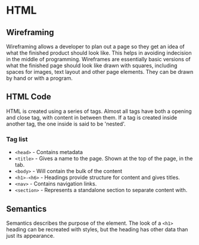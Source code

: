 # HTML

## Wireframing

Wireframing allows a developer to plan out a page so they get an idea of what the finished product should look like. This helps in avoiding indecision in the middle of programming.
Wireframes are essentially basic versions of what the finished page should look like drawn with squares, including spaces for images, text layout and other page elements. They can be drawn by hand or with a program.

## HTML Code

HTML is created using a series of tags. Almost all tags have both a opening and close tag, with content in between them. If a tag is created inside another tag, the one inside is said to be 'nested'.

### Tag list

 - `<head>` - Contains metadata
 - `<title>` - Gives a name to the page. Shown at the top of the page, in the tab.
 - `<body>` - Will contain the bulk of the content
 - `<h1>-<h6>` - Headings provide structure for content and gives titles.
 - `<nav>` - Contains navigation links.
 - `<section>` - Represents a standalone section to separate content with.

## Semantics

Semantics describes the purpose of the element. 
The look of a `<h1>` heading can be recreated with styles, but the heading has other data than just its appearance.